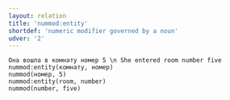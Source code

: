 ```yaml
---
layout: relation
title: 'nummod:entity'
shortdef: 'numeric modifier governed by a noun'
udver: '2'
---
```


~~~ sdparse
Она вошла в комнату номер 5 \n She entered room number five
nummod:entity(комнату, номер)
nummod(номер, 5)
nummod:entity(room, number)
nummod(number, five)
~~~

<!-- Interlanguage links updated Út zář 29 20:31:58 CEST 2020 -->
